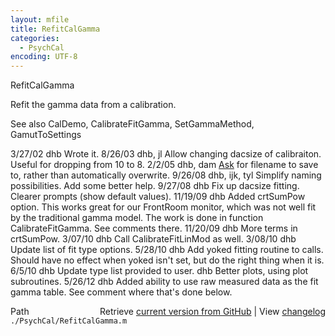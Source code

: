 ```yaml
---
layout: mfile
title: RefitCalGamma
categories:
  - PsychCal
encoding: UTF-8
---
```


RefitCalGamma

Refit the gamma data from a calibration.

See also CalDemo, CalibrateFitGamma, SetGammaMethod, GamutToSettings

3/27/02  dhb  Wrote it.
8/26/03  dhb, jl  Allow changing dacsize of calibraiton.  Useful for dropping from 10 to 8.
2/2/05   dhb, dam [Ask](/docs/Ask) for filename to save to, rather than automatically overwrite.
9/26/08  dhb, ijk, tyl  Simplify naming possibilities.  Add some better help.
9/27/08  dhb      Fix up dacsize fitting.
                  Clearer prompts \(show default values\).
11/19/09 dhb      Added crtSumPow option.  This works great for our FrontRoom monitor, which
                  was not well fit by the traditional gamma model.  The work is done in
                  function CalibrateFitGamma.  See comments there.
11/20/09 dhb      More terms in crtSumPow.
3/07/10  dhb      Call CalibrateFitLinMod as well.
3/08/10  dhb      Update list of fit type options.
5/28/10  dhb      Add yoked fitting routine to calls.  Should have no effect when yoked isn't set, but do the right thing when it is.
6/5/10   dhb      Update type list provided to user.
         dhb      Better plots, using plot subroutines.
5/26/12  dhb      Added ability to use raw measured data as the fit gamma table.  See comment where that's done below.


<div class="code_header" style="text-align:right;">
  <span style="float:left;">Path&nbsp;&nbsp;</span> <span class="counter">Retrieve <a href=
  "https://raw.github.com/Psychtoolbox-3/Psychtoolbox-3/beta/./PsychCal/RefitCalGamma.m">current version from GitHub</a> | View <a href=
  "https://github.com/Psychtoolbox-3/Psychtoolbox-3/commits/beta/./PsychCal/RefitCalGamma.m">changelog</a></span>
</div>
<div class="code">
  <code>./PsychCal/RefitCalGamma.m</code>
</div>
